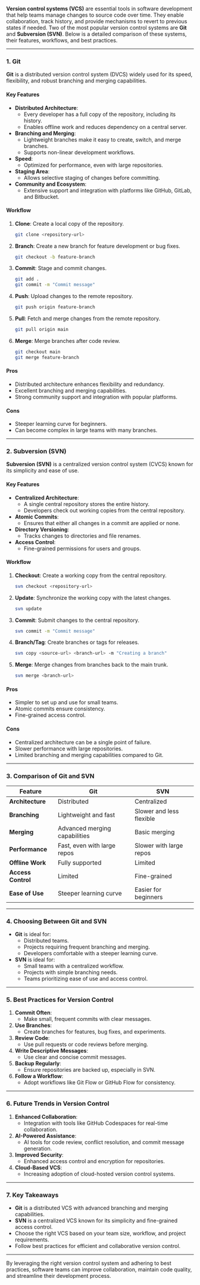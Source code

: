 **Version control systems (VCS)** are essential tools in software development that help teams manage changes to source code over time. They enable collaboration, track history, and provide mechanisms to revert to previous states if needed. Two of the most popular version control systems are **Git** and **Subversion (SVN)**. Below is a detailed comparison of these systems, their features, workflows, and best practices.

---

### **1. Git**
**Git** is a distributed version control system (DVCS) widely used for its speed, flexibility, and robust branching and merging capabilities.

#### **Key Features**
- **Distributed Architecture**:
  - Every developer has a full copy of the repository, including its history.
  - Enables offline work and reduces dependency on a central server.
- **Branching and Merging**:
  - Lightweight branches make it easy to create, switch, and merge branches.
  - Supports non-linear development workflows.
- **Speed**:
  - Optimized for performance, even with large repositories.
- **Staging Area**:
  - Allows selective staging of changes before committing.
- **Community and Ecosystem**:
  - Extensive support and integration with platforms like GitHub, GitLab, and Bitbucket.

#### **Workflow**
1. **Clone**: Create a local copy of the repository.
   ```bash
   git clone <repository-url>
   ```
2. **Branch**: Create a new branch for feature development or bug fixes.
   ```bash
   git checkout -b feature-branch
   ```
3. **Commit**: Stage and commit changes.
   ```bash
   git add .
   git commit -m "Commit message"
   ```
4. **Push**: Upload changes to the remote repository.
   ```bash
   git push origin feature-branch
   ```
5. **Pull**: Fetch and merge changes from the remote repository.
   ```bash
   git pull origin main
   ```
6. **Merge**: Merge branches after code review.
   ```bash
   git checkout main
   git merge feature-branch
   ```

#### **Pros**
- Distributed architecture enhances flexibility and redundancy.
- Excellent branching and merging capabilities.
- Strong community support and integration with popular platforms.

#### **Cons**
- Steeper learning curve for beginners.
- Can become complex in large teams with many branches.

---

### **2. Subversion (SVN)**
**Subversion (SVN)** is a centralized version control system (CVCS) known for its simplicity and ease of use.

#### **Key Features**
- **Centralized Architecture**:
  - A single central repository stores the entire history.
  - Developers check out working copies from the central repository.
- **Atomic Commits**:
  - Ensures that either all changes in a commit are applied or none.
- **Directory Versioning**:
  - Tracks changes to directories and file renames.
- **Access Control**:
  - Fine-grained permissions for users and groups.

#### **Workflow**
1. **Checkout**: Create a working copy from the central repository.
   ```bash
   svn checkout <repository-url>
   ```
2. **Update**: Synchronize the working copy with the latest changes.
   ```bash
   svn update
   ```
3. **Commit**: Submit changes to the central repository.
   ```bash
   svn commit -m "Commit message"
   ```
4. **Branch/Tag**: Create branches or tags for releases.
   ```bash
   svn copy <source-url> <branch-url> -m "Creating a branch"
   ```
5. **Merge**: Merge changes from branches back to the main trunk.
   ```bash
   svn merge <branch-url>
   ```

#### **Pros**
- Simpler to set up and use for small teams.
- Atomic commits ensure consistency.
- Fine-grained access control.

#### **Cons**
- Centralized architecture can be a single point of failure.
- Slower performance with large repositories.
- Limited branching and merging capabilities compared to Git.

---

### **3. Comparison of Git and SVN**
| **Feature**               | **Git**                         | **SVN**                         |
|---------------------------|---------------------------------|---------------------------------|
| **Architecture**           | Distributed                     | Centralized                     |
| **Branching**              | Lightweight and fast            | Slower and less flexible        |
| **Merging**                | Advanced merging capabilities   | Basic merging                   |
| **Performance**            | Fast, even with large repos     | Slower with large repos         |
| **Offline Work**           | Fully supported                 | Limited                         |
| **Access Control**         | Limited                         | Fine-grained                    |
| **Ease of Use**            | Steeper learning curve          | Easier for beginners            |

---

### **4. Choosing Between Git and SVN**
- **Git** is ideal for:
  - Distributed teams.
  - Projects requiring frequent branching and merging.
  - Developers comfortable with a steeper learning curve.
- **SVN** is ideal for:
  - Small teams with a centralized workflow.
  - Projects with simple branching needs.
  - Teams prioritizing ease of use and access control.

---

### **5. Best Practices for Version Control**
1. **Commit Often**:
   - Make small, frequent commits with clear messages.
2. **Use Branches**:
   - Create branches for features, bug fixes, and experiments.
3. **Review Code**:
   - Use pull requests or code reviews before merging.
4. **Write Descriptive Messages**:
   - Use clear and concise commit messages.
5. **Backup Regularly**:
   - Ensure repositories are backed up, especially in SVN.
6. **Follow a Workflow**:
   - Adopt workflows like Git Flow or GitHub Flow for consistency.

---

### **6. Future Trends in Version Control**
1. **Enhanced Collaboration**:
   - Integration with tools like GitHub Codespaces for real-time collaboration.
2. **AI-Powered Assistance**:
   - AI tools for code review, conflict resolution, and commit message generation.
3. **Improved Security**:
   - Enhanced access control and encryption for repositories.
4. **Cloud-Based VCS**:
   - Increasing adoption of cloud-hosted version control systems.

---

### **7. Key Takeaways**
- **Git** is a distributed VCS with advanced branching and merging capabilities.
- **SVN** is a centralized VCS known for its simplicity and fine-grained access control.
- Choose the right VCS based on your team size, workflow, and project requirements.
- Follow best practices for efficient and collaborative version control.

---

By leveraging the right version control system and adhering to best practices, software teams can improve collaboration, maintain code quality, and streamline their development process.
